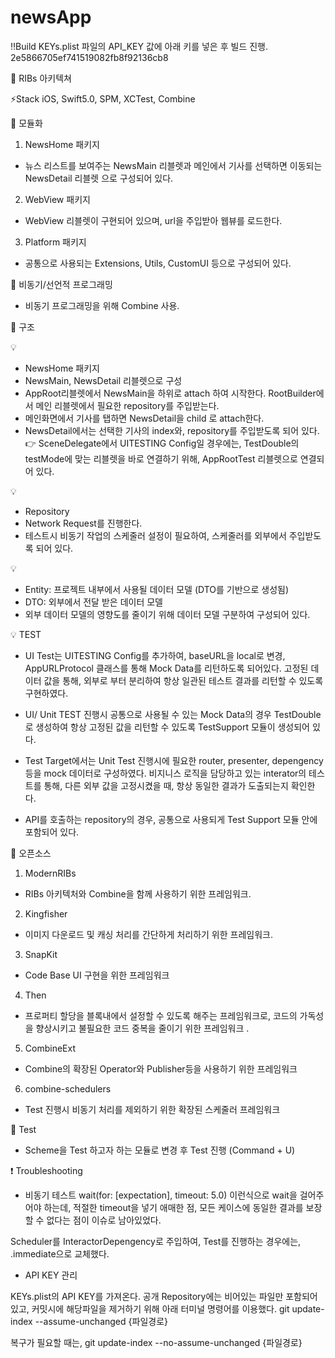 # newsApp

‼️Build 
KEYs.plist 파일의 API_KEY 값에 아래 키를 넣은 후 빌드 진행. 
2e5866705ef741519082fb8f92136cb8

🍏 RIBs 아키텍쳐

⚡Stack
iOS, Swift5.0, SPM, XCTest, Combine 

🍏 모듈화 
1. NewsHome 패키지 
- 뉴스 리스트를 보여주는 NewsMain 리블렛과
메인에서 기사를 선택하면 이동되는 NewsDetail 리블렛
으로 구성되어 있다.

2. WebView 패키지
- WebView 리블렛이 구현되어 있으며, url을 주입받아 웹뷰를 로드한다. 

3. Platform 패키지
- 공통으로 사용되는 Extensions, Utils, CustomUI 등으로 구성되어 있다.   


🍏 비동기/선언적 프로그래밍
- 비동기 프로그래밍을 위해 Combine 사용. 

 
🍏 구조 

💡 
- NewsHome 패키지 
- NewsMain, NewsDetail 리블렛으로 구성
- AppRoot리블렛에서 NewsMain을 하위로 attach 하여 시작한다. RootBuilder에서 메인 리블렛에서 필요한 repository를 주입받는다. 
- 메인화면에서 기사를 탭하면 NewsDetail을 child 로 attach한다. 
- NewsDetail에서는 선택한 기사의 index와, repository를 주입받도록 되어 있다. 
👉 SceneDelegate에서 UITESTING Config일 경우에는, TestDouble의 testMode에 맞는 리블렛을 바로 연결하기 위해, AppRootTest 리블렛으로 연결되어 있다. 

💡 
- Repository
- Network Request를 진행한다. 
- 테스트시 비동기 작업의 스케줄러 설정이 필요하여, 스케줄러를 외부에서 주입받도록 되어 있다. 


💡 
- Entity: 프로젝트 내부에서 사용될 데이터 모델 (DTO를 기반으로 생성됨)
- DTO: 외부에서 전달 받은 데이터 모델
- 외부 데이터 모델의 영향도를 줄이기 위해 데이터 모델 구분하여 구성되어 있다. 


💡 TEST
- UI Test는 UITESTING Config를 추가하여, baseURL을 local로 변경,
AppURLProtocol 클래스를 통해 Mock Data를 리턴하도록 되어있다. 
고정된 데이터 값을 통해, 외부로 부터 분리하여 항상 일관된 테스트 결과를 리턴할 수 있도록 구현하였다. 

- UI/ Unit TEST 진행시 공통으로 사용될 수 있는 Mock Data의 경우 TestDouble로 생성하여 항상 고정된 값을 리턴할 수 있도록 TestSupport 모듈이 생성되어 있다. 
- Test Target에서는 Unit Test 진행시에 필요한 router, presenter, depengency 등을 mock 데이터로 구성하였다. 비지니스 로직을 담당하고 있는 interator의 테스트를 통해, 다른 외부 값을 고정시켰을 때, 항상 동일한 결과가 도출되는지 확인한다. 
- API를 호출하는 repository의 경우, 공통으로 사용되게 Test Support 모듈 안에 포함되어 있다. 

🍏 오픈소스 
1. ModernRIBs
- RIBs 아키텍처와 Combine을 함께 사용하기 위한 프레임워크. 
2. Kingfisher
- 이미지 다운로드 및 캐싱 처리를 간단하게 처리하기 위한 프레임워크. 
3. SnapKit
- Code Base UI 구현을 위한 프레임워크  
4. Then
- 프로퍼티 할당을 블록내에서 설정할 수 있도록 해주는 프레임워크로, 코드의 가독성을 향상시키고 불필요한 코드 중복을 줄이기 위한 프레임워크 .
5. CombineExt
- Combine의 확장된 Operator와 Publisher등을 사용하기 위한 프레임워크
6. combine-schedulers
- Test 진행시 비동기 처리를 제외하기 위한 확장된 스케줄러 프레임워크 



🍏 Test
- Scheme을 Test 하고자 하는 모듈로 변경 후 Test 진행 (Command + U)


❗ Troubleshooting

- 비동기 테스트 
wait(for: [expectation], timeout: 5.0)
이런식으로 wait을 걸어주어야 하는데, 적절한 timeout을 넣기 애매한 점, 모든 케이스에 동일한 결과를 보장할 수 없다는 점이 이슈로 남아있었다.

Scheduler를 InteractorDepengency로 주입하여, Test를 진행하는 경우에는, .immediate으로 교체했다. 




- API KEY 관리

KEYs.plist의 API KEY를 가져온다. 
공개 Repository에는 비어있는 파일만 포함되어 있고, 커밋시에 해당파일을 제거하기 위해 아래 터미널 명령어를 이용했다. 
git update-index --assume-unchanged {파일경로}

복구가 필요할 때는, 
git update-index --no-assume-unchanged {파일경로}
